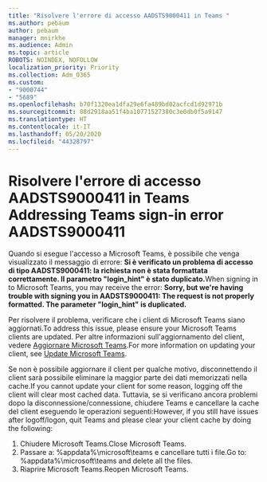 ```yaml
---
title: "Risolvere l'errore di accesso AADSTS9000411 in Teams "
ms.author: pebaum
author: pebaum
manager: mnirkhe
ms.audience: Admin
ms.topic: article
ROBOTS: NOINDEX, NOFOLLOW
localization_priority: Priority
ms.collection: Adm_O365
ms.custom:
- "9000744"
- "5689"
ms.openlocfilehash: b70f1320ea1dfa29e6fa489bd02acfcd1d92971b
ms.sourcegitcommit: 88d2918aa51f4ba10771527380c3e0db0f5a9147
ms.translationtype: HT
ms.contentlocale: it-IT
ms.lasthandoff: 05/20/2020
ms.locfileid: "44328797"
---
```

# <a name="addressing-teams-sign-in-error-aadsts9000411"></a><span data-ttu-id="49148-102">Risolvere l'errore di accesso AADSTS9000411 in Teams </span><span class="sxs-lookup"><span data-stu-id="49148-102">Addressing Teams sign-in error AADSTS9000411</span></span>

<span data-ttu-id="49148-103">Quando si esegue l'accesso a Microsoft Teams, è possibile che venga visualizzato il messaggio di errore: **Si è verificato un problema di accesso di tipo AADSTS9000411: la richiesta non è stata formattata correttamente. Il parametro "login_hint" è stato duplicato.**</span><span class="sxs-lookup"><span data-stu-id="49148-103">When signing in to Microsoft Teams, you may receive the error: **Sorry, but we're having trouble with signing you in AADSTS9000411: The request is not properly formatted. The parameter "login_hint" is duplicated.**</span></span>

<span data-ttu-id="49148-104">Per risolvere il problema, verificare che i client di Microsoft Teams siano aggiornati.</span><span class="sxs-lookup"><span data-stu-id="49148-104">To address this issue, please ensure your Microsoft Teams clients are updated.</span></span> <span data-ttu-id="49148-105">Per altre informazioni sull'aggiornamento del client, vedere [Aggiornare Microsoft Teams](https://support.office.com/article/Update-Microsoft-Teams-535a8e4b-45f0-4f6c-8b3d-91bca7a51db1).</span><span class="sxs-lookup"><span data-stu-id="49148-105">For more information on updating your client, see [Update Microsoft Teams](https://support.office.com/article/Update-Microsoft-Teams-535a8e4b-45f0-4f6c-8b3d-91bca7a51db1).</span></span>

<span data-ttu-id="49148-106">Se non è possibile aggiornare il client per qualche motivo, disconnettendo il client sarà possibile eliminare la maggior parte dei dati memorizzati nella cache.</span><span class="sxs-lookup"><span data-stu-id="49148-106">If you cannot update your client for some reason, logging off the client will clear most cached data.</span></span> <span data-ttu-id="49148-107">Tuttavia, se si verificano ancora problemi dopo la disconnessione/connessione, chiudere Teams e cancellare la cache del client eseguendo le operazioni seguenti:</span><span class="sxs-lookup"><span data-stu-id="49148-107">However, if you still have issues after logoff/logon, quit Teams and please clear your client cache by doing the following:</span></span>
1. <span data-ttu-id="49148-108">Chiudere Microsoft Teams.</span><span class="sxs-lookup"><span data-stu-id="49148-108">Close Microsoft Teams.</span></span>
2. <span data-ttu-id="49148-109">Passare a: %appdata%\microsoft\teams e cancellare tutti i file.</span><span class="sxs-lookup"><span data-stu-id="49148-109">Go to: %appdata%\microsoft\teams and delete all the files.</span></span>
3. <span data-ttu-id="49148-110">Riaprire Microsoft Teams.</span><span class="sxs-lookup"><span data-stu-id="49148-110">Reopen Microsoft Teams.</span></span>
